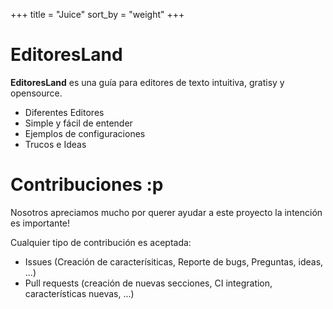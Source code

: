 +++
title = "Juice"
sort_by = "weight"
+++

# EditoresLand

**EditoresLand** es una guía para editores de texto intuitiva, gratisy y opensource.

- Diferentes Editores
- Simple y fácil de entender
- Ejemplos de configuraciones
- Trucos e Ideas

# Contribuciones :p

Nosotros apreciamos mucho por querer ayudar a este proyecto la intención es importante!

Cualquier tipo de contribución es aceptada:

- Issues (Creación de caracterísiticas, Reporte de bugs, Preguntas, ideas, ...)
- Pull requests (creación de nuevas secciones, CI integration, características nuevas, ...)

